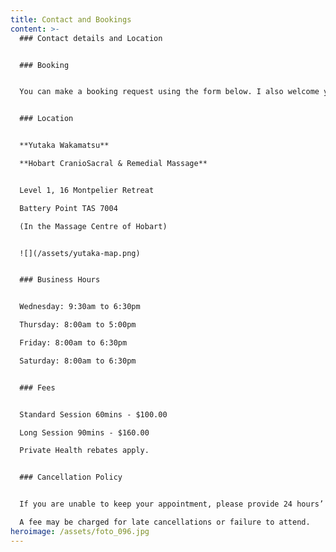 ```yaml
---
title: Contact and Bookings
content: >-
  ### Contact details and Location


  ### Booking


  You can make a booking request using the form below. I also welcome your feedback and questions. I will respond to you as soon as possible. You can also contact me by email [Yutaka@hobartcraniomassage.com.au](mailto:yutaka@hobartcraniomassage.com.au) or call or text on [0432 132 600](tel:0432132600).


  ### Location


  **Yutaka Wakamatsu**

  **Hobart CranioSacral & Remedial Massage**


  Level 1, 16 Montpelier Retreat

  Battery Point TAS 7004 

  (In the Massage Centre of Hobart)


  ![](/assets/yutaka-map.png)


  ### Business Hours


  Wednesday: 9:30am to 6:30pm

  Thursday: 8:00am to 5:00pm

  Friday: 8:00am to 6:30pm

  Saturday: 8:00am to 6:30pm


  ### Fees


  Standard Session 60mins - $100.00

  Long Session 90mins - $160.00

  Private Health rebates apply.


  ### Cancellation Policy


  If you are unable to keep your appointment, please provide 24 hours’ notice. 

  A fee may be charged for late cancellations or failure to attend.
heroimage: /assets/foto_096.jpg
---
```

